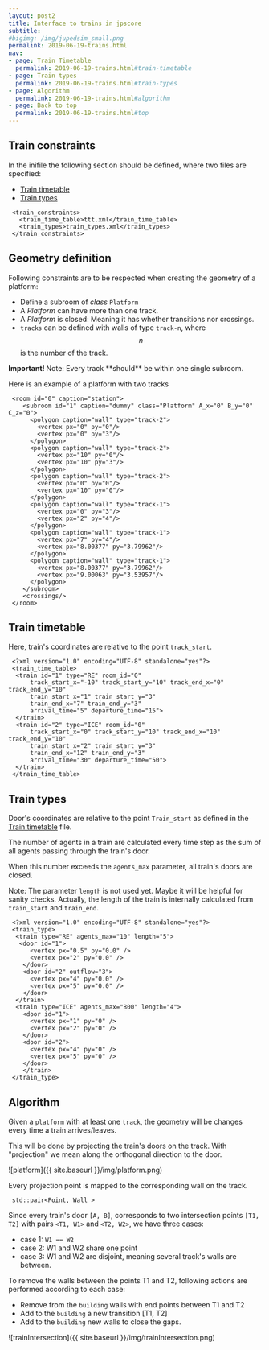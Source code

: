 ```yaml
---
layout: post2
title: Interface to trains in jpscore
subtitle:
#bigimg: /img/jupedsim_small.png
permalink: 2019-06-19-trains.html
nav:
- page: Train Timetable
  permalink: 2019-06-19-trains.html#train-timetable
- page: Train types
  permalink: 2019-06-19-trains.html#train-types
- page: Algorithm
  permalink: 2019-06-19-trains.html#algorithm
- page: Back to top
  permalink: 2019-06-19-trains.html#top
---
```



## Train constraints

In the inifile the following section should be defined, where two files are specified:
- [Train timetable](#train-timetable)
- [Train types](#train-types)

```
 <train_constraints>
   <train_time_table>ttt.xml</train_time_table>
   <train_types>train_types.xml</train_types>
 </train_constraints>
```

## Geometry definition

Following constraints are to be respected when creating the geometry of a platform:

- Define a subroom of *class*  `Platform`
- A *Platform* can have more than one track.
- A *Platform* is closed: Meaning it has whether transitions nor crossings.
- `tracks` can be defined with walls of type `track-n`, where $$n$$ is the number of the track.

<div class="alert alert-info">
  <strong>Important! </strong>Note: Every track **should** be within one single subroom.
</div>



Here is an example of a platform with two tracks

```
 <room id="0" caption="station">
    <subroom id="1" caption="dummy" class="Platform" A_x="0" B_y="0" C_z="0">
      <polygon caption="wall" type="track-2">
        <vertex px="0" py="0"/>
        <vertex px="0" py="3"/>
      </polygon>
      <polygon caption="wall" type="track-2">
        <vertex px="10" py="0"/>
        <vertex px="10" py="3"/>
      </polygon>
      <polygon caption="wall" type="track-2">
        <vertex px="0" py="0"/>
        <vertex px="10" py="0"/>
      </polygon>
      <polygon caption="wall" type="track-1">
        <vertex px="0" py="3"/>
        <vertex px="2" py="4"/>
      </polygon>
      <polygon caption="wall" type="track-1">
        <vertex px="7" py="4"/>
        <vertex px="8.00377" py="3.79962"/>
      </polygon>
      <polygon caption="wall" type="track-1">
        <vertex px="8.00377" py="3.79962"/>
        <vertex px="9.00063" py="3.53957"/>
      </polygon>
    </subroom>
    <crossings/>
 </room>
```

## Train timetable

Here, train's coordinates are relative to the point `track_start`.

```
 <?xml version="1.0" encoding="UTF-8" standalone="yes"?>
 <train_time_table>
  <train id="1" type="RE" room_id="0"
      track_start_x="-10" track_start_y="10" track_end_x="0" track_end_y="10"
      train_start_x="1" train_start_y="3"
      train_end_x="7" train_end_y="3"
      arrival_time="5" departure_time="15">
  </train>
  <train id="2" type="ICE" room_id="0"
      track_start_x="0" track_start_y="10" track_end_x="10" track_end_y="10"
      train_start_x="2" train_start_y="3"
      train_end_x="12" train_end_y="3"
      arrival_time="30" departure_time="50">
  </train>
 </train_time_table>
```
## Train types

Door's coordinates are relative to the point `Train_start` as defined in the [Train timetable](#train-timetable) file.

The number of agents in a train are calculated every time step as the sum of
all agents passing through the train's door.

When this number exceeds the `agents_max` parameter, all train's doors are closed.

Note: The parameter `length` is not used yet. Maybe it will be helpful for sanity checks.
Actually, the length of the train is internally calculated from `train_start` and `train_end`.

```
 <?xml version="1.0" encoding="UTF-8" standalone="yes"?>
 <train_type>
  <train type="RE" agents_max="10" length="5">
   <door id="1">
      <vertex px="0.5" py="0.0" />
      <vertex px="2" py="0.0" />
    </door>
    <door id="2" outflow="3">
      <vertex px="4" py="0.0" />
      <vertex px="5" py="0.0" />
    </door>
  </train>
  <train type="ICE" agents_max="800" length="4">
    <door id="1">
      <vertex px="1" py="0" />
      <vertex px="2" py="0" />
    </door>
    <door id="2">
      <vertex px="4" py="0" />
      <vertex px="5" py="0" />
    </door>
    </train>
 </train_type>
```

## Algorithm

Given a `platform` with at least one `track`, the geometry will be changes every time a train arrives/leaves.

This will be done by projecting the train's doors on the track. With "projection" we mean along the orthogonal direction to the door.

![platform]({{ site.baseurl }}/img/platform.png)

Every projection point is mapped to the corresponding wall on the track.

```
 std::pair<Point, Wall >
```

Since every train's door `[A, B]`, corresponds to two intersection points `[T1, T2]` with pairs `<T1, W1>` and `<T2, W2>`, we have three cases:

- case 1: `W1 == W2`
- case 2: W1 and W2 share one point
- case 3: W1 and W2 are disjoint, meaning several track's walls are between.

To remove the walls between the points T1 and T2, following actions are performed according to each case:
- Remove from the `building` walls with end points between T1 and T2
- Add to the `building` a new transition  [T1, T2]
- Add  to the `building` new walls to close the gaps.

![trainIntersection]({{ site.baseurl }}/img/trainIntersection.png)
